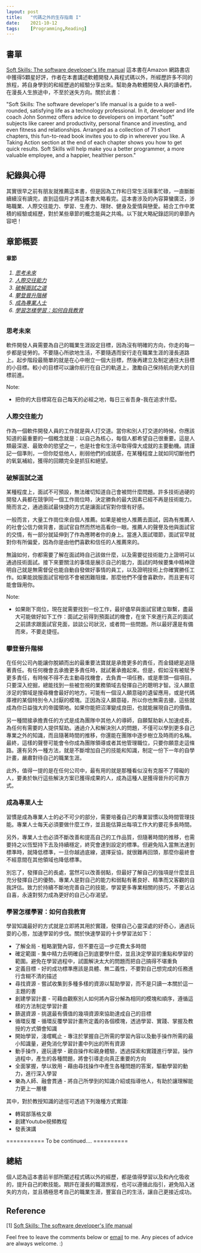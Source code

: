 ```yaml
---
layout: post
title:   "代碼之外的生存指南 I"
date:    2021-10-12
tags:    [Programming,Reading]
---
```


## 書單 ##
[Soft Skills: The software developer's life manual][softskills] 這本書在Amazon 網路書店中獲得5顆星好評，作者在本書講述軟體開發人員程式碼以外，所經歷許多不同的旅程，將自身學到的和經歷過的經驗分享出來。幫助身為軟體開發人員的讀者們，在漫長人生旅途中，不至於迷失方向。關於此書：

"Soft Skills: The software developer's life manual is a guide to a well-rounded, satisfying life as a technology professional. In it, developer and life coach John Sonmez offers advice to developers on important "soft" subjects like career and productivity, personal finance and investing, and even fitness and relationships. Arranged as a collection of 71 short chapters, this fun-to-read book invites you to dip in wherever you like. A Taking Action section at the end of each chapter shows you how to get quick results. Soft Skills will help make you a better programmer, a more valuable employee, and a happier, healthier person."

## 紀錄與心得 ##
其實很早之前有朋友就推薦這本書，但是因為工作和日常生活瑣事忙碌，一直斷斷續續沒有讀完，直到這個月才將這本書大略看完。這本書涉及的內容算蠻廣泛，涉略職業、人際交往能力、學習、生產力、理財、健身及愛情與戀愛。結合工作中累積的經驗或經歷，對於某些章節的概念能與之共鳴。以下就大略紀錄認同的章節內容吧！

## 章節概要 ##
<h4><a name="TableContent"></a>章節</h4>
<h6><ol>
    <li><a href="#思考未來">思考未來</a></li>
    <li><a href="#人際交往能力">人際交往能力</a></li>
    <li><a href="#破解面試">破解面試之道</a></li>
    <li><a href="#攀登晉升階梯">攀登晉升階梯</a></li>
    <li><a href="#成為專業人士">成為專業人士</a></li>
    <li><a href="#學習">學習怎樣學習：如何自我教育</a></li>
</ol></h6>

### <a name="思考未來">思考未來</a> ###
軟件開發人員需要為自己的職業生涯設定目標，因為沒有明確的方向，你走的每一步都是徒勞的。不要隨心所欲地生活，不要隨遇而安行走在職業生涯的漫長道路上。起步階段最簡單的就是在心中樹立一個大目標，然後再建立及制定通往大目標的小目標。較小的目標可以讓你航行在自己的軌道上，激勵自己保持航向更大的目標前進。

Note: 
- 把你的大目標寫在自己每天的必經之地，每日三省吾身-我在追求什麼。

### <a name="人際交往能力">人際交往能力</a> ###
作為一個軟件開發人員的工作就是與人打交道。當你和別人打交道的時候，你應該知道的最重要的一個概念就是：以自己為核心，每個人都希望自己很重要。這是人類最深邃、最致命的慾望之一，也是社會和生活中取得偉大成就的主要動機。請謹記一個準則，一但你貶低他人，削弱他們的成就感，在某種程度上就如同切斷他們的氧氣補給，獲得的回饋完全是抓狂和絕望。

### <a name="破解面試">破解面試之道</a> ###
某種程度上，面試不可預設，無法確切知道自己會被問什麼問題。許多技術過硬的開發人員都在競爭同一個工作崗位時，決定勝負的最大因素已經不再是技術能力。簡而言之，通過面試最快捷的方式是讓面試官對你懷有好感。

一般而言，大量工作崗位來自個人推薦。如果是被他人推薦去面試，因為有推薦人的社會公信力做背書，面試官自然而然地高看你一眼。推薦人的聲譽及他與面試官的交情，有一部分就延伸到了作為應聘者你的身上。當進入面試環節，面試官早就對你有所偏愛，因為你是由他們喜歡和信任的人推薦來的。

無論如何，你都需要了解在面試時自己該做什麼，以及需要從技術能力上證明可以通過技術面試。接下來要關注的事情是展示自己的能力，面試的時候要集中精神證明自己就是無需督促也能自動自發做好事情的員工，以及證明技術上你確實勝任工作。如果能說服面試官相信不會被困難阻擋，那麼他們不僅會喜歡你，而且更有可能會錄用你。

Note: 
- 如果剛下崗位，現在就需要找到一份工作，最好儘早與面試官建立聯繫，盡最大可能做好如下工作：面試之前得到預面試的機會，在坐下來進行真正的面試之前請求跟面試官見面，談談公司狀況，或者問一些問題。所以最好還是有備而來，不要走捷徑。

### <a name="攀登晉升階梯">攀登晉升階梯</a> ###
在任何公司內能讓你脫穎而出的最重要法寶就是承擔更多的責任，而金錢總是追隨著責任。有任何機會去承擔更多責任時，就試著承擔起來。但是，假如沒有被賦予更多責任，有時候不得不去主動尋找機會，去負責一項任務，或是牽頭一個項目。只要深入挖掘，總能找到一些被忽視的業務領域去發揮自己的聰明才智。沒人願意涉足的領域是搜尋機會最好的地方。可能有一個沒人願意碰的遺留應用，或是代碼庫裡的某個特別令人討厭的模塊。正因為沒人願意碰，所以你也無需去搶，這些就成為你日益強大的帝國領地。如果你能把沼澤變成良田，也就能展現自己的價值。

另一種間接承擔責任的方式是成為團隊中其他人的導師，自願幫助新人加速成長，為任何有需要的人提供幫助。通過介入和解決別人的問題，不僅可以學到更多自己專業之外的知識，而且隨著時間的推移，你還能在團隊中逐步樹立及時雨的名稱。最終，這樣的聲譽可能會令你成為團隊領導或者其他管理職位，只要你願意走這條路。還有另外一種方法，就是不斷增加自己的技能和知識，制定一份下一年的自學計畫，嚴肅對待自己的職業生涯。

此外，值得一提的是在任何公司中，最有用的就是那種看似沒有克服不了障礙的人，要勇於執行這些解決方案已獲得成果的人，成為這種人是獲得晉升的可靠方式。

### <a name="成為專業人士">成為專業人士</a> ###
習慣是成為專業人士的必不可少的部分，需要培養自己的專業習慣以及時間管理技能。專業人士每天必須要做什麼工作，並且能估算出每項工作大約要花多長時間。

另外，專業人士也必須不斷改善和提高自己的工作品質，但隨著時間的推移，也需要持之以恆堅持下去及持續穩定，終究會達到設定的標準。但避免陷入當無法達到標準時，就降低標準，一旦你越過底線，選擇妥協，就很難再回頭，那麼你最終會不經意間在其他領域也降低標準。

別忘了，發揮自己的長處，當然可以改善弱點，但最好了解自己的強項是什麼並且充分發揮自己的優勢。專業人是對自己的能力和弱點有著良好、精準而又客觀的自我評估。致力於持續不斷地完善自己的技能，學習更多專業相關的技巧，不要沾沾自喜，永遠對努力成為更好的自己心存渴望。

### <a name="學習">學習怎樣學習：如何自我教育</a> ###
學習知識最好的方式就是立即將其用於實踐，發揮自己心靈深處的好奇心，通過玩耍的心態，加速學習的步伐。關於快速學習的十步學習法如下：

<ul>
 <li>了解全局 - 粗略瀏覽內容，但不要在這一步花費太多時間</li>
 <li>確定範圍 - 集中精力去明確自己到底要學什麼，並且決定學習的重點和學習的範圍。避免在學習過程中，試圖解決太大的問題而把自己搞得不堪重負</li>
 <li>定義目標 - 好的成功標準應該是具體、無二義性，不要對自己想完成的任務進行含糊不清的描述</li>
 <li>尋找資源 - 嘗試收集到多種多樣的資源以幫助學習，而不是只讀一本關於這一主題的書</li>
 <li>創建學習計畫 - 可藉由觀察別人如何將內容分解為相同的模塊和順序，遵循這樣的方法制定學習計畫</li>
 <li>篩選資源 - 挑選最有價值的幾項資源來協助達成自己的目標</li>
 <li>循環反覆 - 循環反覆學習計畫所定義的各個模塊，透過學習、實踐、掌握及教授的方式領會知識</li>
 <li>開始學習，淺嚐輒止 - 專注於掌握自己所需的學習內容以及動手操作所需的最小知識量，避免消化學習計畫中列出的所有資源</li>
 <li>動手操作，邊玩邊學 -  親自操作和親身體驗，透過探索和實踐進行學習。操作過程中，產生的各種問題，將會引導走向真正重要的方向</li>
 <li>全面掌握，學以致用 - 藉由尋找操作中產生各種問題的答案，驅動學習的動力，進行深入學習</li>
 <li>樂為人師、融會貫通 - 將自己所學到的知識介紹或指導他人，有助於讓理解能力更上一層樓</li>
</ul>

其中，對於教授知識的途徑可透過下列幾種方式實踐:
<ul>
 <li>轉寫部落格文章</li>
 <li>創建Youtube視頻教程</li>
 <li>發表演講</li>
</ul>

=========== To be continued…. ==========

## 總結 ##
個人認為這本書前半部所闡述程式碼以外的經歷，都是值得學習以及和內化吸收的，提升自己的軟技能。期許在漫長的職涯旅程，也可以遵循此指引，避免陷入迷失的方向，並且積極思考自己的職業生涯，豐富自己的生活，讓自己更接近成功。

## Reference ##
[1] [Soft Skills: The software developer's life manual](https://www.amazon.com/Soft-Skills-software-developers-manual/dp/1617292397)

[softskills]:https://www.amazon.com/Soft-Skills-software-developers-manual/dp/1617292397 "https://www.amazon.com/Soft-Skills-software-developers-manual/dp/1617292397"

<p>Feel free to leave the comments below or <a href="mailto:qazqazqaz850@gmail.com">email</a> to me. Any pieces of advice are always welcome. :)
